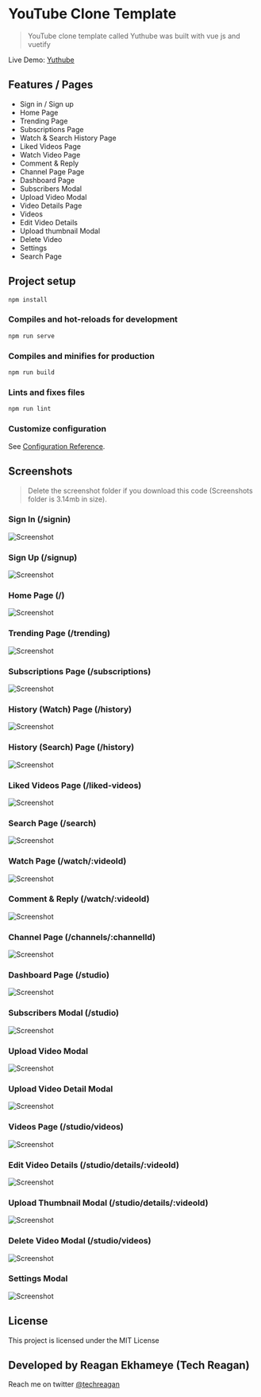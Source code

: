 # YouTube Clone Template

> YouTube clone template called Yuthube was built with vue js and vuetify

Live Demo: [Yuthube](https://Yuthube-clone.netlify.app)

## Features / Pages

- Sign in / Sign up
- Home Page
- Trending Page
- Subscriptions Page
- Watch & Search History Page
- Liked Videos Page
- Watch Video Page
- Comment & Reply
- Channel Page Page
- Dashboard Page
- Subscribers Modal
- Upload Video Modal
- Video Details Page
- Videos
- Edit Video Details
- Upload thumbnail Modal
- Delete Video
- Settings
- Search Page

## Project setup

```
npm install
```

### Compiles and hot-reloads for development

```
npm run serve
```

### Compiles and minifies for production

```
npm run build
```

### Lints and fixes files

```
npm run lint
```

### Customize configuration

See [Configuration Reference](https://cli.vuejs.org/config/).

## Screenshots

> Delete the screenshot folder if you download this code (Screenshots folder is 3.14mb in size).

### Sign In (/signin)

![Screenshot](screenshots/20%20-%20Sign%20in.jpg)

### Sign Up (/signup)

![Screenshot](screenshots/21%20-%20Sign%20up.jpg)

### Home Page (/)

![Screenshot](screenshots/1%20-%20Home.jpg)

### Trending Page (/trending)

![Screenshot](screenshots/2%20-%20Trending.jpg)

### Subscriptions Page (/subscriptions)

![Screenshot](screenshots/3%20-%20Subscriptions.jpg)

### History (Watch) Page (/history)

![Screenshot](screenshots/4%20-%20Watch%20History.jpg)

### History (Search) Page (/history)

![Screenshot](screenshots/5%20-%20Search%20History.jpg)

### Liked Videos Page (/liked-videos)

![Screenshot](screenshots/6%20-%20Liked%20Videos.jpg)

### Search Page (/search)

![Screenshot](screenshots/19%20-%20Search.jpg)

### Watch Page (/watch/:videoId)

![Screenshot](screenshots/7%20-%20Watch.jpg)

### Comment & Reply (/watch/:videoId)

![Screenshot](screenshots/8%20-%20Comment%20-%20Reply.jpg)

### Channel Page (/channels/:channelId)

![Screenshot](screenshots/9%20-%20Channel.jpg)

### Dashboard Page (/studio)

![Screenshot](screenshots/10%20-%20Dashboard.jpg)

### Subscribers Modal (/studio)

![Screenshot](screenshots/11%20-%20Subscribers%20Modal.jpg)

### Upload Video Modal

![Screenshot](screenshots/12%20-%20Upload%20Modal.jpg)

### Upload Video Detail Modal

![Screenshot](screenshots/13%20-%20Video%20Details.jpg)

### Videos Page (/studio/videos)

![Screenshot](screenshots/14%20-%20Videos.jpg)

### Edit Video Details (/studio/details/:videoId)

![Screenshot](screenshots/15%20-%20Edit%20Video%20Details.jpg)

### Upload Thumbnail Modal (/studio/details/:videoId)

![Screenshot](screenshots/16%20-%20Upload%20Thumbnail%20Modal.jpg)

### Delete Video Modal (/studio/videos)

![Screenshot](screenshots/17%20-%20Delete%20Video%20Modal.jpg)

### Settings Modal

![Screenshot](screenshots/17%20-%20Delete%20Video%20Modal.jpg)

## License

This project is licensed under the MIT License

## Developed by Reagan Ekhameye (Tech Reagan)

Reach me on twitter [@techreagan](https://www.twitter.com/techreagan)
